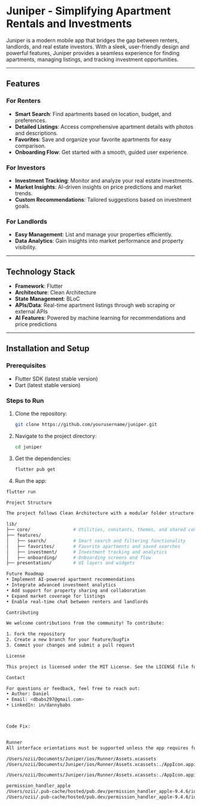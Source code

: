 # Juniper - Simplifying Apartment Rentals and Investments  

Juniper is a modern mobile app that bridges the gap between renters, landlords, and real estate investors. With a sleek, user-friendly design and powerful features, Juniper provides a seamless experience for finding apartments, managing listings, and tracking investment opportunities.

---

## Features

### For Renters

- **Smart Search**: Find apartments based on location, budget, and preferences.
- **Detailed Listings**: Access comprehensive apartment details with photos and descriptions.
- **Favorites**: Save and organize your favorite apartments for easy comparison.
- **Onboarding Flow**: Get started with a smooth, guided user experience.

### For Investors

- **Investment Tracking**: Monitor and analyze your real estate investments.
- **Market Insights**: AI-driven insights on price predictions and market trends.
- **Custom Recommendations**: Tailored suggestions based on investment goals.

### For Landlords

- **Easy Management**: List and manage your properties efficiently.
- **Data Analytics**: Gain insights into market performance and property visibility.

---

## Technology Stack

- **Framework**: Flutter
- **Architecture**: Clean Architecture
- **State Management**: BLoC
- **APIs/Data**: Real-time apartment listings through web scraping or external APIs
- **AI Features**: Powered by machine learning for recommendations and price predictions

---

## Installation and Setup

### Prerequisites

- Flutter SDK (latest stable version)
- Dart (latest stable version)

### Steps to Run

1. Clone the repository:

   ```bash
   git clone https://github.com/yourusername/juniper.git

2. Navigate to the project directory:

   ```bash
   cd juniper

3. Get the dependencies:

   ```bash
   flutter pub get

4. Run the app:

 ```bash
 flutter run

Project Structure

The project follows Clean Architecture with a modular folder structure:

lib/
├── core/                # Utilities, constants, themes, and shared components
├── features/
│   ├── search/          # Smart search and filtering functionality
│   ├── favorites/       # Favorite apartments and saved searches
│   ├── investment/      # Investment tracking and analytics
│   ├── onboarding/      # Onboarding screens and flow
├── presentation/        # UI layers and widgets

Future Roadmap
 • Implement AI-powered apartment recommendations
 • Integrate advanced investment analytics
 • Add support for property sharing and collaboration
 • Expand market coverage for listings
 • Enable real-time chat between renters and landlords

Contributing

We welcome contributions from the community! To contribute:

 1. Fork the repository
 2. Create a new branch for your feature/bugfix
 3. Commit your changes and submit a pull request

License

This project is licensed under the MIT License. See the LICENSE file for more details.

Contact

For questions or feedback, feel free to reach out:
 • Author: Daniel
 • Email: <dbabs297@gmail.com>
 • LinkedIn: in/dannybabs



Code Fix:


Runner
All interface orientations must be supported unless the app requires full screen.

/Users/ozii/Documents/Juniper/ios/Runner/Assets.xcassets
/Users/ozii/Documents/Juniper/ios/Runner/Assets.xcassets:./AppIcon.appiconset A 76x76@2x app icon is required for iPad apps targeting iOS 7.0 and later

/Users/ozii/Documents/Juniper/ios/Runner/Assets.xcassets:./AppIcon.appiconset A 83.5x83.5@2x app icon is required for iPad apps targeting iOS 9.0 and later

permission_handler_apple
/Users/ozii/.pub-cache/hosted/pub.dev/permission_handler_apple-9.4.6/ios/Classes/strategies/PhonePermissionStrategy.m
/Users/ozii/.pub-cache/hosted/pub.dev/permission_handler_apple-9.4.6/ios/Classes/strategies/PhonePermissionStrategy.m:49:35 'subscriberCellularProvider' is deprecated: first deprecated in iOS 12.0
